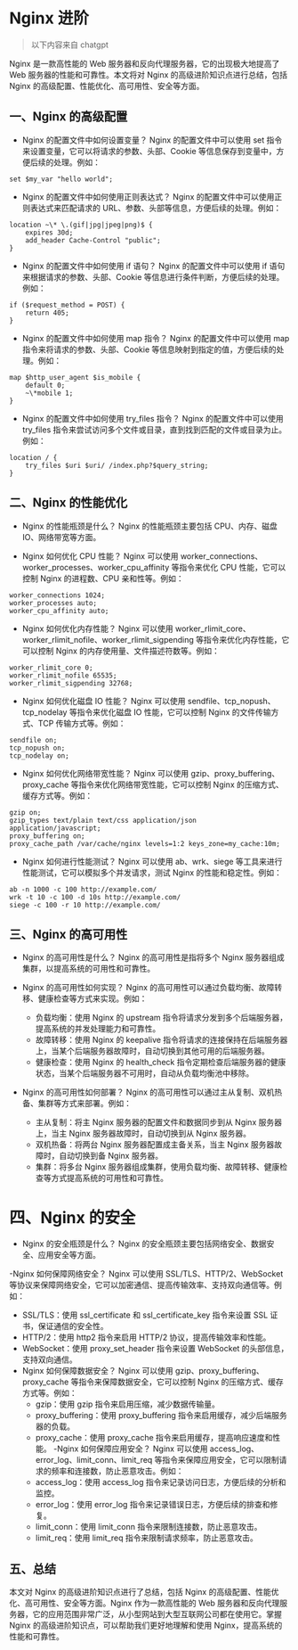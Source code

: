 # Nginx 进阶

> 以下内容来自 chatgpt

Nginx 是一款高性能的 Web 服务器和反向代理服务器，它的出现极大地提高了 Web 服务器的性能和可靠性。本文将对 Nginx 的高级进阶知识点进行总结，包括 Nginx 的高级配置、性能优化、高可用性、安全等方面。

## 一、Nginx 的高级配置

- Nginx 的配置文件中如何设置变量？
  Nginx 的配置文件中可以使用 set 指令来设置变量，它可以将请求的参数、头部、Cookie 等信息保存到变量中，方便后续的处理。例如：

```
set $my_var "hello world";
```

- Nginx 的配置文件中如何使用正则表达式？
  Nginx 的配置文件中可以使用正则表达式来匹配请求的 URL、参数、头部等信息，方便后续的处理。例如：

```
location ~\* \.(gif|jpg|jpeg|png)$ {
    expires 30d;
    add_header Cache-Control "public";
}
```

- Nginx 的配置文件中如何使用 if 语句？
  Nginx 的配置文件中可以使用 if 语句来根据请求的参数、头部、Cookie 等信息进行条件判断，方便后续的处理。例如：

```
if ($request_method = POST) {
    return 405;
}
```

- Nginx 的配置文件中如何使用 map 指令？
  Nginx 的配置文件中可以使用 map 指令来将请求的参数、头部、Cookie 等信息映射到指定的值，方便后续的处理。例如：

```
map $http_user_agent $is_mobile {
    default 0;
    ~\*mobile 1;
}
```

- Nginx 的配置文件中如何使用 try_files 指令？
  Nginx 的配置文件中可以使用 try_files 指令来尝试访问多个文件或目录，直到找到匹配的文件或目录为止。例如：

```
location / {
    try_files $uri $uri/ /index.php?$query_string;
}
```

## 二、Nginx 的性能优化

- Nginx 的性能瓶颈是什么？
  Nginx 的性能瓶颈主要包括 CPU、内存、磁盘 IO、网络带宽等方面。

- Nginx 如何优化 CPU 性能？
  Nginx 可以使用 worker_connections、worker_processes、worker_cpu_affinity 等指令来优化 CPU 性能，它可以控制 Nginx 的进程数、CPU 亲和性等。例如：

```
worker_connections 1024;
worker_processes auto;
worker_cpu_affinity auto;
```

- Nginx 如何优化内存性能？
  Nginx 可以使用 worker_rlimit_core、worker_rlimit_nofile、worker_rlimit_sigpending 等指令来优化内存性能，它可以控制 Nginx 的内存使用量、文件描述符数等。例如：

```
worker_rlimit_core 0;
worker_rlimit_nofile 65535;
worker_rlimit_sigpending 32768;
```

- Nginx 如何优化磁盘 IO 性能？
  Nginx 可以使用 sendfile、tcp_nopush、tcp_nodelay 等指令来优化磁盘 IO 性能，它可以控制 Nginx 的文件传输方式、TCP 传输方式等。例如：

```
sendfile on;
tcp_nopush on;
tcp_nodelay on;
```

- Nginx 如何优化网络带宽性能？
  Nginx 可以使用 gzip、proxy_buffering、proxy_cache 等指令来优化网络带宽性能，它可以控制 Nginx 的压缩方式、缓存方式等。例如：

```
gzip on;
gzip_types text/plain text/css application/json application/javascript;
proxy_buffering on;
proxy_cache_path /var/cache/nginx levels=1:2 keys_zone=my_cache:10m;
```

- Nginx 如何进行性能测试？
  Nginx 可以使用 ab、wrk、siege 等工具来进行性能测试，它可以模拟多个并发请求，测试 Nginx 的性能和稳定性。例如：

```
ab -n 1000 -c 100 http://example.com/
wrk -t 10 -c 100 -d 10s http://example.com/
siege -c 100 -r 10 http://example.com/
```

## 三、Nginx 的高可用性

- Nginx 的高可用性是什么？
  Nginx 的高可用性是指将多个 Nginx 服务器组成集群，以提高系统的可用性和可靠性。

- Nginx 的高可用性如何实现？
  Nginx 的高可用性可以通过负载均衡、故障转移、健康检查等方式来实现。例如：
  - 负载均衡：使用 Nginx 的 upstream 指令将请求分发到多个后端服务器，提高系统的并发处理能力和可靠性。
  - 故障转移：使用 Nginx 的 keepalive 指令将请求的连接保持在后端服务器上，当某个后端服务器故障时，自动切换到其他可用的后端服务器。
  - 健康检查：使用 Nginx 的 health_check 指令定期检查后端服务器的健康状态，当某个后端服务器不可用时，自动从负载均衡池中移除。
- Nginx 的高可用性如何部署？
  Nginx 的高可用性可以通过主从复制、双机热备、集群等方式来部署。例如：
  - 主从复制：将主 Nginx 服务器的配置文件和数据同步到从 Nginx 服务器上，当主 Nginx 服务器故障时，自动切换到从 Nginx 服务器。
  - 双机热备：将两台 Nginx 服务器配置成主备关系，当主 Nginx 服务器故障时，自动切换到备 Nginx 服务器。
  - 集群：将多台 Nginx 服务器组成集群，使用负载均衡、故障转移、健康检查等方式提高系统的可用性和可靠性。

# 四、Nginx 的安全

- Nginx 的安全瓶颈是什么？
  Nginx 的安全瓶颈主要包括网络安全、数据安全、应用安全等方面。

-Nginx 如何保障网络安全？
Nginx 可以使用 SSL/TLS、HTTP/2、WebSocket 等协议来保障网络安全，它可以加密通信、提高传输效率、支持双向通信等。例如：

- SSL/TLS：使用 ssl_certificate 和 ssl_certificate_key 指令来设置 SSL 证书，保证通信的安全性。
- HTTP/2：使用 http2 指令来启用 HTTP/2 协议，提高传输效率和性能。
- WebSocket：使用 proxy_set_header 指令来设置 WebSocket 的头部信息，支持双向通信。
- Nginx 如何保障数据安全？
  Nginx 可以使用 gzip、proxy_buffering、proxy_cache 等指令来保障数据安全，它可以控制 Nginx 的压缩方式、缓存方式等。例如：
  - gzip：使用 gzip 指令来启用压缩，减少数据传输量。
  - proxy_buffering：使用 proxy_buffering 指令来启用缓存，减少后端服务器的负载。
  - proxy_cache：使用 proxy_cache 指令来启用缓存，提高响应速度和性能。
    -Nginx 如何保障应用安全？
    Nginx 可以使用 access_log、error_log、limit_conn、limit_req 等指令来保障应用安全，它可以限制请求的频率和连接数，防止恶意攻击。例如：
  - access_log：使用 access_log 指令来记录访问日志，方便后续的分析和监控。
  - error_log：使用 error_log 指令来记录错误日志，方便后续的排查和修复。
  - limit_conn：使用 limit_conn 指令来限制连接数，防止恶意攻击。
  - limit_req：使用 limit_req 指令来限制请求频率，防止恶意攻击。

## 五、总结

本文对 Nginx 的高级进阶知识点进行了总结，包括 Nginx 的高级配置、性能优化、高可用性、安全等方面。Nginx 作为一款高性能的 Web 服务器和反向代理服务器，它的应用范围非常广泛，从小型网站到大型互联网公司都在使用它。掌握 Nginx 的高级进阶知识点，可以帮助我们更好地理解和使用 Nginx，提高系统的性能和可靠性。
